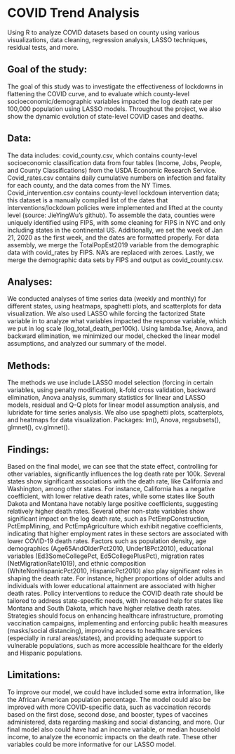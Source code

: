 # COVID Trend Analysis

Using R to analyze COVID datasets based on county using various visualizations, data cleaning, regression analysis, LASSO techniques, residual tests, and more.

## Goal of the study: 

The goal of this study was to investigate the effectiveness of lockdowns in flattening the COVID curve, and to evaluate which county-level socioeconomic/demographic variables impacted the log death rate per 100,000 population using LASSO models. Throughout the project, we also show the dynamic evolution of state-level COVID cases and deaths.

## Data: 

The data includes: covid_county.csv, which contains county-level socioeconomic classification data from four tables (Income, Jobs, People, and County Classifications) from the USDA Economic Research Service. Covid_rates.csv contains daily cumulative numbers on infection and fatality for each county, and the data comes from the NY Times. Covid_intervention.csv contains county-level lockdown intervention data; this dataset is a manually compiled list of the dates that interventions/lockdown policies were implemented and lifted at the county level (source: JieYingWu’s github). To assemble the data, counties were uniquely identified using FIPS, with some cleaning for FIPS in NYC and only including states in the continental US. Additionally, we set the week of Jan 21, 2020 as the first week, and the dates are formatted properly. For data assembly, we merge the TotalPopEst2019 variable from the demographic data with covid_rates by FIPS. NA’s are replaced with zeroes. Lastly, we merge the demographic data sets by FIPS and output as covid_county.csv.

## Analyses: 

We conducted analyses of time series data (weekly and monthly) for different states, using heatmaps, spaghetti plots, and scatterplots for data visualization. We also used LASSO while forcing the factorized State variable in to analyze what variables impacted the response variable, which we put in log scale (log_total_death_per100k). Using lambda.1se, Anova, and backward elimination, we minimized our model, checked the linear model assumptions, and analyzed our summary of the model.

## Methods: 

The methods we use include LASSO model selection (forcing in certain variables, using penalty modification), k-fold cross validation, backward elimination, Anova analysis, summary statistics for linear and LASSO models, residual and Q-Q plots for linear model assumption analysis, and lubridate for time series analysis. We also use spaghetti plots, scatterplots, and heatmaps for data visualization. Packages: lm(), Anova, regsubsets(), glmnet(), cv.glmnet().

## Findings: 

Based on the final model, we can see that the state effect, controlling for other variables, significantly influences the log death rate per 100k. Several states show significant associations with the death rate, like California and Washington, among other states. For instance, California has a negative coefficient, with lower relative death rates, while some states like South Dakota and Montana have notably large positive coefficients, suggesting relatively higher death rates. Several other non-state variables show significant impact on the log death rate, such as PctEmpConstruction, PctEmpMining, and PctEmpAgriculture which exhibit negative coefficients, indicating that higher employment rates in these sectors are associated with lower COVID-19 death rates. Factors such as population density, age demographics (Age65AndOlderPct2010, Under18Pct2010), educational variables (Ed3SomeCollegePct, Ed5CollegePlusPct), migration rates (NetMigrationRate1019), and ethnic composition (WhiteNonHispanicPct2010, HispanicPct2010) also play significant roles in shaping the death rate. For instance, higher proportions of older adults and individuals with lower educational attainment are associated with higher death rates. Policy interventions to reduce the COVID death rate should be tailored to address state-specific needs, with increased help for states like Montana and South Dakota, which have higher relative death rates. Strategies should focus on enhancing healthcare infrastructure, promoting vaccination campaigns, implementing and enforcing public health measures (masks/social distancing), improving access to healthcare services (especially in rural areas/states), and providing adequate support to vulnerable populations, such as more accessible healthcare for the elderly and Hispanic populations.

## Limitations: 

To improve our model, we could have included some extra information, like the African American population percentage. The model could also be improved with more COVID-specific data, such as vaccination records based on the first dose, second dose, and booster, types of vaccines administered, data regarding masking and social distancing, and more. Our final model also could have had an income variable, or median household income, to analyze the economic impacts on the death rate. These other variables could be more informative for our LASSO model.
